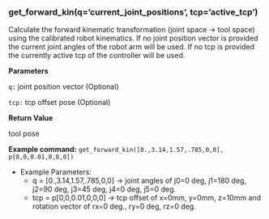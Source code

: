 ### get\_forward\_kin(q=’current\_joint\_positions’, tcp=’active\_tcp’)

Calculate the forward kinematic transformation (joint space -> tool space) using the calibrated robot kinematics. If no joint position vector is provided the current joint angles of the robot arm will be used. If no tcp is provided the currently active tcp of the controller will be used.

**Parameters**

`q:` joint position vector (Optional)

`tcp:` tcp offset pose (Optional)

**Return Value**

tool pose

**Example command:** `get_forward_kin([0.,3.14,1.57,.785,0,0], p[0,0,0.01,0,0,0])`

*   Example Parameters:
    *   q = \[0.,3.14,1.57,.785,0,0\] -> joint angles of j0=0 deg, j1=180 deg, j2=90 deg, j3=45 deg, j4=0 deg, j5=0 deg.
    *   tcp = p\[0,0,0.01,0,0,0\] -> tcp offset of x=0mm, y=0mm, z=10mm and rotation vector of rx=0 deg., ry=0 deg, rz=0 deg.